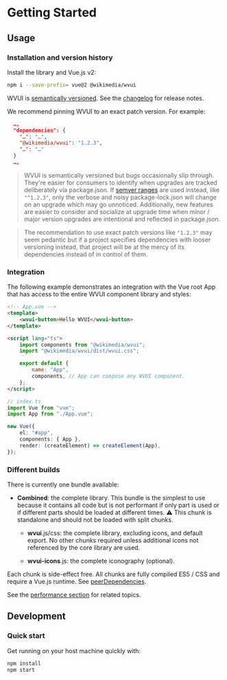 # Getting Started

## Usage

### Installation and version history

Install the library and Vue.js v2:

```bash
npm i --save-prefix= vue@2 @wikimedia/wvui
```

WVUI is [semantically versioned](https://semver.org). See the [changelog](CHANGELOG.md) for release
notes.

We recommend pinning WVUI to an exact patch version. For example:

```json
  …,
  "dependencies": {
    "…": "…",
    "@wikimedia/wvui": "1.2.3",
    "…": "…"
  }
  …,
```

> WVUI is semantically versioned but bugs occasionally slip through. They're easier for consumers to
> identify when upgrades are tracked deliberately via package.json. If
> [semver ranges](https://docs.npmjs.com/misc/semver) are used instead, like `"^1.2.3"`, only the
> verbose and noisy package-lock.json will change on an upgrade which may go unnoticed.
> Additionally, new features are easier to consider and socialize at upgrade time when minor / major
> version upgrades are intentional and reflected in package.json.

> The recommendation to use exact patch versions like `"1.2.3"` may seem pedantic but if a project
> specifies dependencies with looser versioning instead, that project will be at the mercy of its
> dependencies instead of in control of them.

### Integration

The following example demonstrates an integration with the Vue root App that has access to the
entire WVUI component library and styles:

```html
<!-- App.vue -->
<template>
	<wvui-button>Hello WVUI</wvui-button>
</template>

<script lang="ts">
	import components from "@wikimedia/wvui";
	import "@wikimedia/wvui/dist/wvui.css";

	export default {
		name: "App",
		components, // App can compose any WVUI component.
	};
</script>
```

```ts
// index.ts
import Vue from "vue";
import App from "./App.vue";

new Vue({
	el: "#app",
	components: { App },
	render: (createElement) => createElement(App),
});
```

### Different builds

There is currently one bundle available:

-   **Combined**: the complete library. This bundle is the simplest to use because it contains all
    code but is not performant if only part is used or if different parts should be loaded at
    different times. ⚠️ This chunk is standalone and should not be loaded with split chunks.

    -   **wvui**.js/css: the complete library, excluding icons, and default export. No other chunks
        required unless additional icons not referenced by the core library are used.

    -   **wvui-icons**.js: the complete iconography (optional).

Each chunk is side-effect free. All chunks are fully compiled ES5 / CSS and require a Vue.js
runtime. See [peerDependencies](package.json).

See the [performance section](DEVELOPERS.md#performance) for related topics.

## Development

### Quick start

Get running on your host machine quickly with:

```bash
npm install
npm start
```
